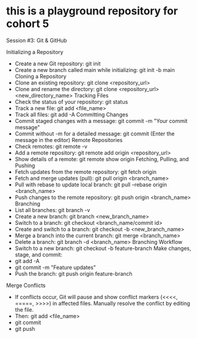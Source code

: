 # this is a playground repository for cohort 5

Session #3: Git & GitHub

Initializing a Repository
- Create a new Git repository: git init
- Create a new branch called main while initializing: git init -b main
Cloning a Repository
- Clone an existing repository: git clone <repository_url>
- Clone and rename the directory: git clone <repository_url> <new_directory_name>
Tracking Files
- Check the status of your repository: git status
- Track a new file: git add <file_name>
- Track all files: git add -A
Committing Changes
- Commit staged changes with a message: git commit -m "Your commit message"
- Commit without -m for a detailed message: git commit (Enter the message in the editor)
Remote Repositories
- Check remotes: git remote -v
- Add a remote repository: git remote add origin <repository_url>
- Show details of a remote: git remote show origin
Fetching, Pulling, and Pushing
- Fetch updates from the remote repository: git fetch origin
- Fetch and merge updates (pull): git pull origin <branch_name>
- Pull with rebase to update local branch: git pull –rebase origin <branch_name>
- Push changes to the remote repository: git push origin <branch_name>
Branching
- List all branches: git branch -v
- Create a new branch: git branch <new_branch_name>
- Switch to a branch: git checkout <branch_name/commit id>
- Create and switch to a branch: git checkout -b <new_branch_name>
- Merge a branch into the current branch: git merge <branch_name>
- Delete a branch: git branch -d <branch_name>
Branching Workflow
- Switch to a new branch: git checkout -b feature-branch
Make changes, stage, and commit:
- git add -A
- git commit -m "Feature updates"
- Push the branch: git push origin feature-branch

Merge Conflicts
- If conflicts occur, Git will pause and show conflict markers (<<<<, =====, >>>>) in affected files. Manually resolve the conflict by editing the file. 
- Then: git add <file_name>
- git commit
- git push
